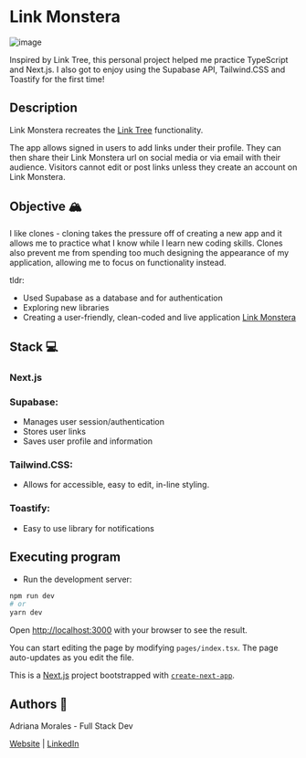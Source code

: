 # Link Monstera 

![image](https://user-images.githubusercontent.com/109168765/214960359-be31834e-1436-4f26-b650-54ce0acbf484.png)

Inspired by Link Tree, this personal project helped me practice TypeScript and Next.js. I also got to enjoy using the Supabase API, Tailwind.CSS and Toastify for the first time!

## Description 

Link Monstera recreates the [Link Tree](https://linktr.ee/?&utm_source=google&utm_medium=cpc&utm_campaign=BAU_CA_Google_Search_Brand_Intent&utm_term=link%20tree&utm_content=BAU_CA_Google_Search_Brand_Intent_Linktree&gclid=CjwKCAiA5sieBhBnEiwAR9oh2n-7IL5JqKjlMDkc4wWPLIjFte_TPw2nUcSHPjEy9RLbttbV-92_fRoC-6UQAvD_BwE&gclsrc=aw.ds) functionality. 

The app allows signed in users to add links under their profile. They can then share their Link Monstera url on social media or via email with their audience. 
Visitors cannot edit or post links unless they create an account on Link Monstera.

## Objective 🏔️
I like clones - cloning takes the pressure off of creating a new app and it allows me to practice what I know while I learn new coding skills. 
Clones also prevent me from spending too much designing the appearance of my application, allowing me to focus on functionality instead. 

tldr:
* Used Supabase as a database and for authentication
* Exploring new libraries
* Creating a user-friendly, clean-coded and live application
[Link Monstera](https://link-monstera.vercel.app/Adriana)

## Stack 💻

### Next.js

### Supabase: 

* Manages user session/authentication
* Stores user links
* Saves user profile and information

### Tailwind.CSS:

* Allows for accessible, easy to edit, in-line styling. 

### Toastify:

* Easy to use library for notifications

## Executing program 

* Run the development server:

```bash
npm run dev
# or
yarn dev
```

Open [http://localhost:3000](http://localhost:3000) with your browser to see the result.

You can start editing the page by modifying `pages/index.tsx`. The page auto-updates as you edit the file.


This is a [Next.js](https://nextjs.org/) project bootstrapped with [`create-next-app`](https://github.com/vercel/next.js/tree/canary/packages/create-next-app).

## Authors 👩

Adriana Morales - Full Stack Dev

[Website](https://adrianamoralesdev.netlify.app/) |  [LinkedIn](https://www.linkedin.com/in/adriana-morales-quiones/)

